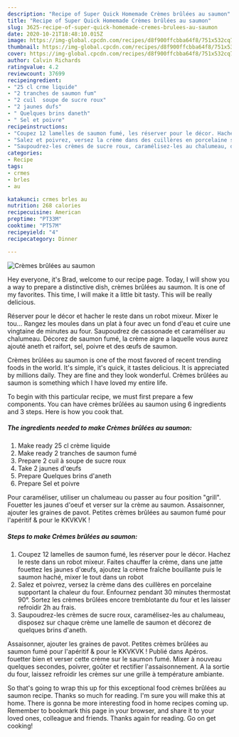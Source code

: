 ```yaml
---
description: "Recipe of Super Quick Homemade Crèmes brûlées au saumon"
title: "Recipe of Super Quick Homemade Crèmes brûlées au saumon"
slug: 3625-recipe-of-super-quick-homemade-cremes-brulees-au-saumon
date: 2020-10-21T18:48:10.015Z
image: https://img-global.cpcdn.com/recipes/d8f900ffcbba64f8/751x532cq70/cremes-brulees-au-saumon-photo-principale-de-la-recette.jpg
thumbnail: https://img-global.cpcdn.com/recipes/d8f900ffcbba64f8/751x532cq70/cremes-brulees-au-saumon-photo-principale-de-la-recette.jpg
cover: https://img-global.cpcdn.com/recipes/d8f900ffcbba64f8/751x532cq70/cremes-brulees-au-saumon-photo-principale-de-la-recette.jpg
author: Calvin Richards
ratingvalue: 4.2
reviewcount: 37699
recipeingredient:
- "25 cl crme liquide"
- "2 tranches de saumon fum"
- "2 cuil  soupe de sucre roux"
- "2 jaunes dufs"
- " Quelques brins daneth"
- " Sel et poivre"
recipeinstructions:
- "Coupez 12 lamelles de saumon fumé, les réserver pour le décor. Hachez le reste dans un robot mixeur. Faites chauffer la crème, dans une jatte fouettez les jaunes d&#39;œufs, ajoutez la crème fraîche bouillante puis le saumon haché, mixer le tout dans un robot"
- "Salez et poivrez, versez la crème dans des cuillères en porcelaine supportant la chaleur du four. Enfournez pendant 30 minutes thermostat 90°. Sortez les crèmes brûlées encore tremblotante du four et les laisser refroidir 2h au frais."
- "Saupoudrez-les crèmes de sucre roux, caramélisez-les au chalumeau, disposez sur chaque crème une lamelle de saumon et décorez de quelques brins d&#39;aneth."
categories:
- Recipe
tags:
- crmes
- brles
- au

katakunci: crmes brles au 
nutrition: 268 calories
recipecuisine: American
preptime: "PT33M"
cooktime: "PT57M"
recipeyield: "4"
recipecategory: Dinner

---
```



![Crèmes brûlées au saumon](https://img-global.cpcdn.com/recipes/d8f900ffcbba64f8/751x532cq70/cremes-brulees-au-saumon-photo-principale-de-la-recette.jpg)

Hey everyone, it's Brad, welcome to our recipe page. Today, I will show you a way to prepare a distinctive dish, crèmes brûlées au saumon. It is one of my favorites. This time, I will make it a little bit tasty. This will be really delicious.

Réserver pour le décor et hacher le reste dans un robot mixeur. Mixer le tou… Rangez les moules dans un plat à four avec un fond d&#39;eau et cuire une vingtaine de minutes au four. Saupoudrez de cassonade et caraméliser au chalumeau. Décorez de saumon fumé, la crème aigre a laquelle vous aurez ajouté aneth et raifort, sel, poivre et des œufs de saumon.

Crèmes brûlées au saumon is one of the most favored of recent trending foods in the world. It's simple, it's quick, it tastes delicious. It is appreciated by millions daily. They are fine and they look wonderful. Crèmes brûlées au saumon is something which I have loved my entire life.


To begin with this particular recipe, we must first prepare a few components. You can have crèmes brûlées au saumon using 6 ingredients and 3 steps. Here is how you cook that.

<!--inarticleads1-->

##### The ingredients needed to make Crèmes brûlées au saumon:

1. Make ready 25 cl crème liquide
1. Make ready 2 tranches de saumon fumé
1. Prepare 2 cuil à soupe de sucre roux
1. Take 2 jaunes d&#39;œufs
1. Prepare  Quelques brins d&#39;aneth
1. Prepare  Sel et poivre


Pour caraméliser, utiliser un chalumeau ou passer au four position &#34;grill&#34;. Fouetter les jaunes d&#39;oeuf et verser sur la crème au saumon. Assaisonner, ajouter les graines de pavot. Petites crèmes brûlées au saumon fumé pour l&#39;apéritif &amp; pour le KKVKVK ! 

<!--inarticleads2-->

##### Steps to make Crèmes brûlées au saumon:

1. Coupez 12 lamelles de saumon fumé, les réserver pour le décor. Hachez le reste dans un robot mixeur. Faites chauffer la crème, dans une jatte fouettez les jaunes d&#39;œufs, ajoutez la crème fraîche bouillante puis le saumon haché, mixer le tout dans un robot
1. Salez et poivrez, versez la crème dans des cuillères en porcelaine supportant la chaleur du four. Enfournez pendant 30 minutes thermostat 90°. Sortez les crèmes brûlées encore tremblotante du four et les laisser refroidir 2h au frais.
1. Saupoudrez-les crèmes de sucre roux, caramélisez-les au chalumeau, disposez sur chaque crème une lamelle de saumon et décorez de quelques brins d&#39;aneth.


Assaisonner, ajouter les graines de pavot. Petites crèmes brûlées au saumon fumé pour l&#39;apéritif &amp; pour le KKVKVK ! Publié dans Apéros. fouetter bien et verser cette crème sur le saumon fumé. Mixer à nouveau quelques secondes, poivrer, goûter et rectifier l&#39;assaisonnement. A la sortie du four, laissez refroidir les crèmes sur une grille à température ambiante. 

So that's going to wrap this up for this exceptional food crèmes brûlées au saumon recipe. Thanks so much for reading. I'm sure you will make this at home. There is gonna be more interesting food in home recipes coming up. Remember to bookmark this page in your browser, and share it to your loved ones, colleague and friends. Thanks again for reading. Go on get cooking!
